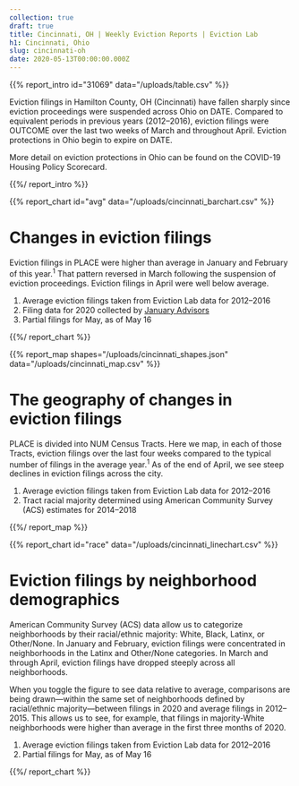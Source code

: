 ```yaml
---
collection: true
draft: true
title: Cincinnati, OH | Weekly Eviction Reports | Eviction Lab
h1: Cincinnati, Ohio
slug: cincinnati-oh
date: 2020-05-13T00:00:00.000Z
---
```


{{% report_intro id="31069" data="/uploads/table.csv" %}}

Eviction filings in Hamilton County, OH (Cincinnati) have fallen sharply since eviction proceedings were suspended across Ohio on DATE. Compared to equivalent periods in previous years (2012–2016), eviction filings were OUTCOME over the last two weeks of March and throughout April. Eviction protections in Ohio begin to expire on DATE.

More detail on eviction protections in Ohio can be found on the COVID-19 Housing Policy Scorecard.

{{%/ report_intro %}}



{{% report_chart id="avg" data="/uploads/cincinnati_barchart.csv" %}}

# Changes in eviction filings

Eviction filings in PLACE were higher than average in January and February of this year.<sup>1</sup> That pattern reversed in March following the suspension of eviction proceedings. Eviction filings in April were well below average.

1. Average eviction filings taken from Eviction Lab data for 2012–2016
2. Filing data for 2020 collected by [January Advisors](https://www.januaryadvisors.com/)
3. Partial filings for May, as of May 16

{{%/ report_chart %}}



{{% report_map shapes="/uploads/cincinnati_shapes.json" data="/uploads/cincinnati_map.csv" %}}

# The geography of changes in eviction filings

PLACE is divided into NUM Census Tracts. Here we map, in each of those Tracts, eviction filings over the last four weeks compared to the typical number of filings in the average year.<sup>1</sup> As of the end of April, we see steep declines in eviction filings across the city.

1. Average eviction filings taken from Eviction Lab data for 2012–2016
2. Tract racial majority determined using American Community Survey (ACS) estimates for 2014–2018

{{%/ report_map %}}



{{% report_chart id="race" data="/uploads/cincinnati_linechart.csv" %}}

# Eviction filings by neighborhood demographics

American Community Survey (ACS) data allow us to categorize neighborhoods by their racial/ethnic majority: White, Black, Latinx, or Other/None. In January and February, eviction filings were concentrated in neighborhoods in the Latinx and Other/None categories. In March and through April, eviction filings have dropped steeply across all neighborhoods.

When you toggle the figure to see data relative to average, comparisons are being drawn—within the same set of neighborhoods defined by racial/ethnic majority—between filings in 2020 and average filings in 2012–2015. This allows us to see, for example, that filings in majority-White neighborhoods were higher than average in the first three months of 2020.

1. Average eviction filings taken from Eviction Lab data for 2012–2016
2. Partial filings for May, as of May 16

{{%/ report_chart %}}